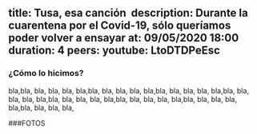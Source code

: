 title: Tusa, esa canción 
description: Durante la cuarentena por el Covid-19, sólo queríamos poder volver a ensayar
at: 09/05/2020 18:00
duration: 4
peers:
youtube: LtoDTDPeEsc
----
### ¿Cómo lo hicimos?

bla,bla, bla, bla, bla, bla,bla, bla, bla, bla, bla,bla, bla, bla, bla, bla,bla, bla, bla, bla, bla,bla, bla, bla, bla, bla,bla, bla, bla, bla, bla,bla, bla, bla, bla, bla,bla, bla, bla, bla,

###FOTOS
